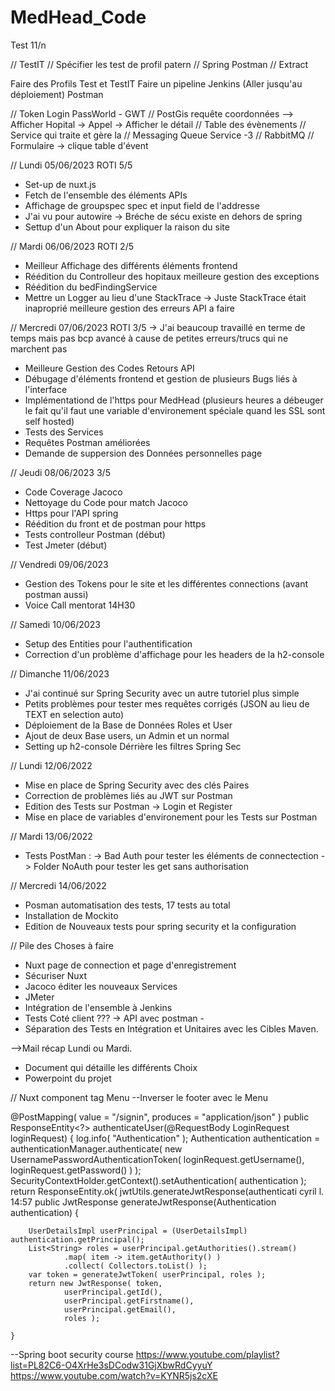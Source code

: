 # MedHead_Code 
Test 11/n

// TestIT 
// Spécifier les test de profil patern
// Spring Postman
// Extract

Faire des Profils Test et TestIT
Faire un pipeline Jenkins (Aller jusqu'au déploiement)
Postman 

// Token Login PassWorld - GWT
// PostGis requête coordonnées
--> Afficher Hopital
-> Appel 
-> Afficher le détail
// Table des évènements
// Service qui traite et gère la 
// Messaging Queue Service -3
// RabbitMQ
// Formulaire -> clique table d'évent

// Lundi 05/06/2023 ROTI 5/5
- Set-up de nuxt.js 
- Fetch de l'ensemble des éléments APIs
- Affichage de groupspec spec et input field de l'addresse
- J'ai vu pour autowire -> Bréche de sécu existe en dehors de spring
- Settup d'un About pour expliquer la raison du site

// Mardi 06/06/2023 ROTI 2/5
- Meilleur Affichage des différents éléments frontend 
- Réédition du Controlleur des hopitaux meilleure gestion des exceptions
- Réédition du bedFindingService
- Mettre un Logger au lieu d'une StackTrace -> Juste StackTrace était inaproprié meilleure gestion des erreurs API a faire

// Mercredi 07/06/2023 ROTI 3/5 -> J'ai beaucoup travaillé en terme de temps mais pas bcp avancé à cause de petites erreurs/trucs qui ne marchent pas
- Meilleure Gestion des Codes Retours API 
- Débugage d'éléments frontend et gestion de plusieurs Bugs liés à l'interface
- Implémentationd de l'https pour MedHead (plusieurs heures a débeuger le fait qu'il faut une variable d'environement spéciale quand les SSL sont self hosted)
- Tests des Services 
- Requêtes Postman améliorées
- Demande de suppersion des Données personnelles page

// Jeudi 08/06/2023 3/5
- Code Coverage Jacoco
- Nettoyage du Code pour match Jacoco
- Https pour l'API spring
- Réédition du front et de postman pour https
- Tests controlleur Postman (début)
- Test Jmeter (début)

// Vendredi 09/06/2023
- Gestion des Tokens pour le site et les différentes connections  (avant postman aussi)
- Voice Call mentorat 14H30 

// Samedi 10/06/2023
- Setup des Entities pour l'authentification
- Correction d'un problème d'affichage pour les headers de la h2-console

// Dimanche 11/06/2023
- J'ai continué sur Spring Security avec un autre tutoriel plus simple 
- Petits problèmes pour tester mes requêtes corrigés (JSON au lieu de TEXT en selection auto)
- Déploiement de la Base de Données Roles et User 
- Ajout de deux Base users, un Admin et un normal 
- Setting up h2-console Dérrière les filtres Spring Sec

// Lundi 12/06/2022
- Mise en place de Spring Security avec des clés Paires
- Correction de problèmes liés au JWT sur Postman
- Edition des Tests sur Postman -> Login et Register
- Mise en place de variables d'environement pour les Tests sur Postman

// Mardi 13/06/2022
- Tests PostMan :
	-> Bad Auth pour tester les éléments de connectection 
	-> Folder NoAuth pour tester les get sans authorisation

// Mercredi 14/06/2022
- Posman automatisation des tests, 17 tests au total 
- Installation de Mockito
- Edition de Nouveaux tests pour spring security et la configuration



// Pile des Choses à faire
- Nuxt page de connection et page d'enregistrement
- Sécuriser Nuxt
- Jacoco éditer les nouveaux Services
- JMeter
- Intégration de l'ensemble à Jenkins 
- Tests Coté client ??? -> API avec postman -
- Séparation des Tests en Intégration et Unitaires avec les Cibles Maven.

-->Mail récap Lundi ou Mardi.
- Document qui détaille les différents Choix
- Powerpoint du projet

// Nuxt component tag Menu
--Inverser le footer avec le Menu 

@PostMapping( value = "/signin", produces = "application/json" )
	public ResponseEntity<?> authenticateUser(@RequestBody LoginRequest loginRequest) {
		log.info( "Authentication" );
		Authentication authentication = authenticationManager.authenticate(
				new UsernamePasswordAuthenticationToken( loginRequest.getUsername(), loginRequest.getPassword() ) );
		SecurityContextHolder.getContext().setAuthentication( authentication );
		return ResponseEntity.ok( jwtUtils.generateJwtResponse(authenticati
cyril l.
14:57
public JwtResponse generateJwtResponse(Authentication authentication) {

		UserDetailsImpl userPrincipal = (UserDetailsImpl) authentication.getPrincipal();
		List<String> roles = userPrincipal.getAuthorities().stream()
				.map( item -> item.getAuthority() )
				.collect( Collectors.toList() );
		var token = generateJwtToken( userPrincipal, roles );
		return new JwtResponse( token,
				userPrincipal.getId(),
				userPrincipal.getFirstname(),
				userPrincipal.getEmail(),
				roles );

	}

--Spring boot security course
https://www.youtube.com/playlist?list=PL82C6-O4XrHe3sDCodw31GjXbwRdCyyuY
https://www.youtube.com/watch?v=KYNR5js2cXE